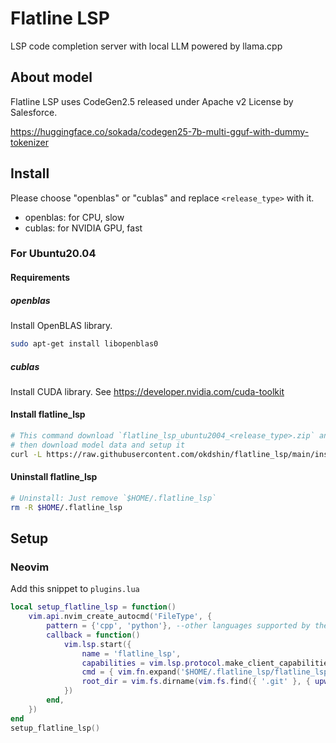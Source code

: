 # Flatline LSP

LSP code completion server with local LLM powered by llama.cpp

## About model

Flatline LSP uses CodeGen2.5 released under Apache v2 License by Salesforce.

https://huggingface.co/sokada/codegen25-7b-multi-gguf-with-dummy-tokenizer

## Install

Please choose "openblas" or "cublas" and replace `<release_type>` with it.

- openblas: for CPU, slow
- cublas: for NVIDIA GPU, fast

### For Ubuntu20.04

#### Requirements

##### openblas

Install OpenBLAS library.

```sh
sudo apt-get install libopenblas0
```

##### cublas

Install CUDA library. See https://developer.nvidia.com/cuda-toolkit

#### Install flatline_lsp

```sh
# This command download `flatline_lsp_ubuntu2004_<release_type>.zip` and unzip it to `$HOME/.flatline_lsp`
# then download model data and setup it
curl -L https://raw.githubusercontent.com/okdshin/flatline_lsp/main/install.sh | bash -s <release_type>
```

#### Uninstall flatline_lsp

```sh
# Uninstall: Just remove `$HOME/.flatline_lsp`
rm -R $HOME/.flatline_lsp
```

## Setup

### Neovim

Add this snippet to `plugins.lua`

```lua
local setup_flatline_lsp = function()
    vim.api.nvim_create_autocmd('FileType', {
        pattern = {'cpp', 'python'}, --other languages supported by the model can be added here
        callback = function()
            vim.lsp.start({
                name = 'flatline_lsp',
                capabilities = vim.lsp.protocol.make_client_capabilities(),
                cmd = { vim.fn.expand('$HOME/.flatline_lsp/flatline_lsp') },
                root_dir = vim.fs.dirname(vim.fs.find({ '.git' }, { upward = true })[1]),
            })
        end,
    })
end
setup_flatline_lsp()
```
